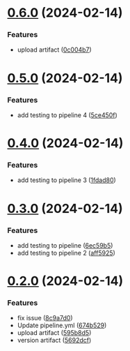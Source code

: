 # [0.6.0](https://github.com/luluhl2024/greetings-ci/compare/v0.5.0...v0.6.0) (2024-02-14)


### Features

* upload artifact ([0c004b7](https://github.com/luluhl2024/greetings-ci/commit/0c004b70b6a1d82147dcf88feeed2ed2708487b9))



# [0.5.0](https://github.com/luluhl2024/greetings-ci/compare/v0.4.0...v0.5.0) (2024-02-14)


### Features

* add testing to pipeline 4 ([5ce450f](https://github.com/luluhl2024/greetings-ci/commit/5ce450fbf10953a2a61dc3e9e5ee0b8fddfdaab0))



# [0.4.0](https://github.com/luluhl2024/greetings-ci/compare/v0.3.0...v0.4.0) (2024-02-14)


### Features

* add testing to pipeline 3 ([1fdad80](https://github.com/luluhl2024/greetings-ci/commit/1fdad80f996293f2784b9c2a0922613e6fd20a3d))



# [0.3.0](https://github.com/luluhl2024/greetings-ci/compare/v0.2.0...v0.3.0) (2024-02-14)


### Features

* add testing to pipeline ([6ec59b5](https://github.com/luluhl2024/greetings-ci/commit/6ec59b51be5e6d2e523b6848bcc728a31f8d0bd3))
* add testing to pipeline 2 ([aff5925](https://github.com/luluhl2024/greetings-ci/commit/aff5925e3d8d4dc3640e16d00f97b448dae161f5))



# [0.2.0](https://github.com/luluhl2024/greetings-ci/compare/v0.1.0...v0.2.0) (2024-02-14)


### Features

* fix issue ([8c9a7d0](https://github.com/luluhl2024/greetings-ci/commit/8c9a7d041d9dd6748ea09462c95b81fb7eed33ae))
* Update pipeline.yml ([674b529](https://github.com/luluhl2024/greetings-ci/commit/674b52986165efdd6743e13406bc6bf995c4d587))
* upload artifact ([595b8d5](https://github.com/luluhl2024/greetings-ci/commit/595b8d5f7f9035cbde5bb36c0910dfad2badbc7f))
* version artifact ([5692dcf](https://github.com/luluhl2024/greetings-ci/commit/5692dcff852ee3c2c3cb5838bbc3e47589c49bbd))



